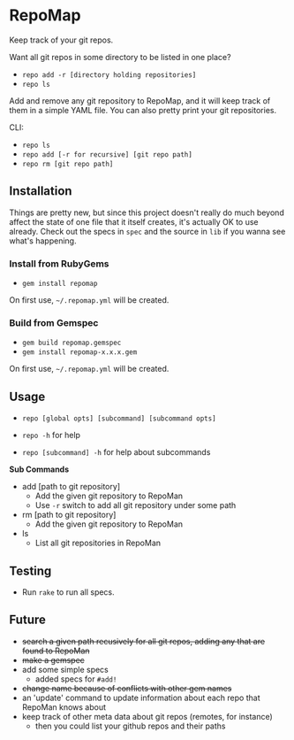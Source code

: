 # RepoMap

Keep track of your git repos.

Want all git repos in some directory to be listed in one place?

- `repo add -r [directory holding repositories]`
- `repo ls`

Add and remove any git repository to RepoMap, and it will keep
track of them in a simple YAML file. You can also pretty print
your git repositories.

CLI: 
- `repo ls` 
- `repo add [-r for recursive] [git repo path]` 
- `repo rm [git repo path]`

## Installation

Things are pretty new, but since this project doesn't really do much beyond
affect the state of one file that it itself creates, it's actually OK to use
already. Check out the specs in `spec` and the source in `lib` if you wanna see
what's happening.

### Install from RubyGems

- `gem install repomap`

On first use, `~/.repomap.yml` will be created.

### Build from Gemspec

- `gem build repomap.gemspec`
- `gem install repomap-x.x.x.gem`

On first use, `~/.repomap.yml` will be created.

## Usage

- `repo [global opts] [subcommand] [subcommand opts]`

- `repo -h` for help

- `repo [subcommand] -h` for help about subcommands

**Sub Commands**

- add [path to git repository]
    - Add the given git repository to RepoMan
    - Use `-r` switch to add all git repository under some path
- rm  [path to git repository]
    - Add the given git repository to RepoMan
- ls
    - List all git repositories in RepoMan

## Testing

- Run `rake` to run all specs.

## Future

- ~~search a given path recusively for all git repos, adding any that
are found to RepoMan~~
- ~~make a gemspec~~
- add some simple specs
    - added specs for `#add!`
- ~~change name because of conflicts with other gem names~~
- an 'update' command to update information about each repo that RepoMan
knows about
- keep track of other meta data about git repos (remotes, for instance)
    - then you could list your github repos and their paths

